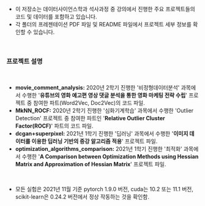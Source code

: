 - 이 저장소는 데이터사이언스학과 석사과정 중 강의에서 진행한 주요 프로젝트들의 코드 및 데이터를 포함하고 있습니다.
- 각 폴더의 프레젠테이션 PDF 파일 및 README 파일에서 프로젝트 세부 정보를 확인할 수 있습니다.

<br>

### 프로젝트 설명

<br>

- **movie_comment_analysis:** 2020년 2학기 진행한 '비정형데이터분석' 과목에서 수행한 '**유튜브의 영화 예고편 영상 댓글 분석을 통한 영화 마케팅 전략 수립**' 프로젝트 중 참여한 파트(Word2Vec, Doc2Vec)의 코드 파일.
- **MkNN_ROCF:** 2020년 2학기 진행한 '심화기계학습' 과목에서 수행한 'Outlier Detection' 프로젝트 중 참여한 파트인 '**Relative Outlier Cluster Factor(ROCF)**' 파트의 코드 파일.
- **dcgan+superpixel:** 2021년 1학기 진행한 '딥러닝' 과목에서 수행한 '**이미지 데이터를 이용한 딥러닝 기반의 증강 알고리즘 적용**' 프로젝트 파일.
- **optimization_algorithms_comparison:** 2021년 1학기 진행한 '최적화' 과목에서 수행한 '**A Comparison between Optimization Methods using Hessian Matrix and Approximation of Hessian Matrix**' 프로젝트 파일.

<br>

- 모든 실험은 2021년 11월 기준 pytorch 1.9.0 버전, cuda는 10.2 또는 11.1 버전, scikit-learn은 0.24.2 버전에서 정상 작동하는 것을 확인함.
